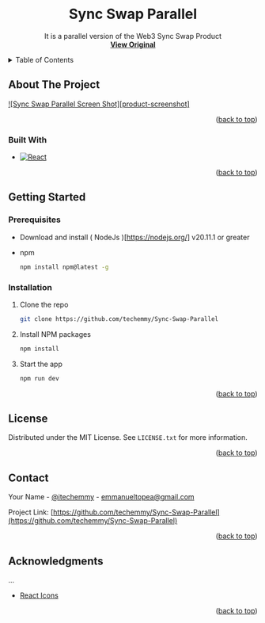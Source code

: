 <a id="readme-top"></a>

<!-- PROJECT LOGO -->
<br />
<div align="center">

  <h1 align="center">Sync Swap Parallel</h1>

  <p align="center">
    It is a parallel version of the Web3 Sync Swap Product
    <br />
    <a href="https://syncswap.xyz/"><strong>View Original</strong></a>
  </p>
</div>



<!-- TABLE OF CONTENTS -->
<details>
  <summary>Table of Contents</summary>
  <ol>
    <li>
      <a href="#about-the-project">About The Project</a>
      <ul>
        <li><a href="#built-with">Built With</a></li>
      </ul>
    </li>
    <li>
      <a href="#getting-started">Getting Started</a>
      <ul>
        <li><a href="#prerequisites">Prerequisites</a></li>
        <li><a href="#installation">Installation</a></li>
      </ul>
    </li>
    <li><a href="#usage">Usage</a></li>
    <li><a href="#license">License</a></li>
    <li><a href="#contact">Contact</a></li>
    <li><a href="#acknowledgments">Acknowledgments</a></li>
  </ol>
</details>



<!-- ABOUT THE PROJECT -->
## About The Project

[![Sync Swap Parallel Screen Shot][product-screenshot]](https://example.com)

<p align="right">(<a href="#readme-top">back to top</a>)</p>



### Built With

* [![React][React.js]][React-url]

<p align="right">(<a href="#readme-top">back to top</a>)</p>



<!-- GETTING STARTED -->
## Getting Started

### Prerequisites

* Download and install ( NodeJs )[https://nodejs.org/] v20.11.1 or greater

* npm
  ```sh
  npm install npm@latest -g
  ```

### Installation

1. Clone the repo
   ```sh
   git clone https://github.com/techemmy/Sync-Swap-Parallel
   ```
3. Install NPM packages
   ```sh
   npm install
   ```
4. Start the app
   ```sh
   npm run dev
   ```

<p align="right">(<a href="#readme-top">back to top</a>)</p>


<!-- LICENSE -->
## License

Distributed under the MIT License. See `LICENSE.txt` for more information.

<p align="right">(<a href="#readme-top">back to top</a>)</p>



<!-- CONTACT -->
## Contact

Your Name - [@itechemmy](https://twitter.com/itechemmy) - emmanueltopea@gmail.com

Project Link: [https://github.com/techemmy/Sync-Swap-Parallel](https://github.com/techemmy/Sync-Swap-Parallel)

<p align="right">(<a href="#readme-top">back to top</a>)</p>



<!-- ACKNOWLEDGMENTS -->
## Acknowledgments

...
* [React Icons](https://react-icons.github.io/react-icons/search)

<p align="right">(<a href="#readme-top">back to top</a>)</p>



<!-- MARKDOWN LINKS & IMAGES -->
<!-- https://www.markdownguide.org/basic-syntax/#reference-style-links -->
[React.js]: https://img.shields.io/badge/React-20232A?style=for-the-badge&logo=react&logoColor=61DAFB
[React-url]: https://reactjs.org/
